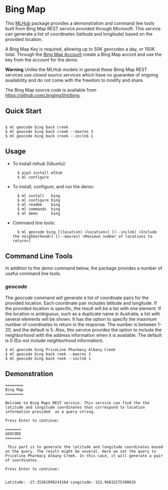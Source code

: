 # Bing Map 

This [MLHub](https://mlhub.ai) package provides a demonstration and
command line tools built from Bing Map REST service provided through
Microsoft. This service can generate a list of coordinates (latitude
and longitude) based on the provided location. 

A Bing Map Key is required, allowing up to 50K geocodes a day, or 
150K total. Through
the [Bing Map Account](https://www.bingmapsportal.com/) create a Bing 
Map accont and use the key from the account for the *demo*. 


**Warning** Unlike the MLHub models in general these Bimg Map REST services
use *closed source services* which have no guarantee of ongoing
availability and do not come with the freedom to modify and share.

The Bing Map source code is available from
<https://github.com/JingjingShii/bing>.

## Quick Start

```console

$ ml geocode bing back creek
$ ml geocode bing back creek --maxres 3
$ ml geocode bing back creek --inclnb 1
```

## Usage

- To install mlhub (Ubuntu):

		$ pip3 install mlhub
		$ ml configure

- To install, configure, and run the demo:

		$ ml install   bing
		$ ml configure bing
		$ ml readme    bing
		$ ml commands  bing
		$ ml demo      bing
		
- Command line tools:

		$ ml geocode bing [(location) <location>] [(--inclnb) <Include the neighborhood>] [(--maxres) <Maximun number of locations to return>]
    
## Command Line Tools

In addition to the *demo* command below, the package provides a number
of useful command line tools.

### *geocode*

The *geocode* command will generate a list of coordinate pairs for the provided
location. Each coordinate pair includes latitude and longitude. If the provided
location is specific, the result will be a list with one element. If the location
is ambiguous, such as a duplicate name in Australia, a list with several elements 
will be shown. It has the option to specify the maximum number of coordinates to 
return in the response. The number is between 1-20, and the default is 5. Also,
this service provides the option to include the neighborhood with the address
information when it is available. The default is 0 (Do not include neighborhood
information).

```console
$ ml geocode bing PriceLine Pharmacy Albany Creek
$ ml geocode bing back reek --maxres 3
$ ml geocode bing back reek --inclnb 1
```

## Demonstration
```console
========
Bing Map
========

Welcome to Bing Maps REST service. This service can find the the
latitude and longitude coordinates that correspond to location
information provided  as a query string.

Press Enter to continue: 

=======
GEOCODE
=======

 This part is to generate the latitude and longitude coordinates based
on the query. The result might be several. Here we set the query to
Priceline Pharmacy Albany Creek. In this case, it will generate a pair
of coordinates.

Press Enter to continue: 


Latitude: -27.35361099243164 Longitude: 152.96832275390625

```
